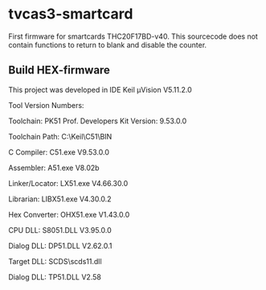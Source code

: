 # tvcas3-smartcard
First firmware for smartcards THC20F17BD-v40. This sourcecode does not contain functions to return to blank and disable the counter.

## Build HEX-firmware
This project was developed in IDE Keil µVision V5.11.2.0

Tool Version Numbers:

Toolchain:        PK51 Prof. Developers Kit  Version: 9.53.0.0

Toolchain Path:    C:\Keil\C51\BIN

C Compiler:         C51.exe    V9.53.0.0

Assembler:          A51.exe    V8.02b

Linker/Locator:     LX51.exe    V4.66.30.0

Librarian:          LIBX51.exe    V4.30.0.2

Hex Converter:      OHX51.exe    V1.43.0.0

CPU DLL:            S8051.DLL      V3.95.0.0

Dialog DLL:         DP51.DLL      V2.62.0.1

Target DLL:         SCDS\scds11.dll

Dialog DLL:         TP51.DLL      V2.58
